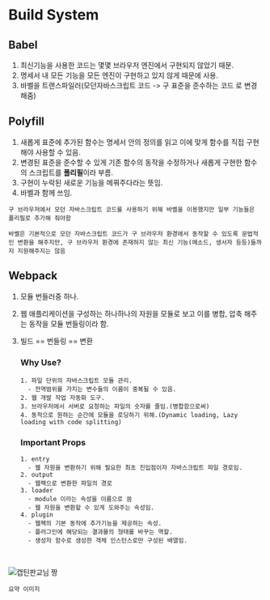 # **Build System**

## **Babel**

1. 최신기능을 사용한 코드는 몇몇 브라우저 엔진에서 구현되지 않았기 때문.
2. 명세서 내 모든 기능을 모든 엔진이 구현하고 있지 않게 때문에 사용.
3. 바벨을 트랜스파일러(모던자바스크립트 코드 -> 구 표준을 준수하는 코드 로 변경해줌)

## **Polyfill**

1. 새롭게 표준에 추가된 함수는 명세서 안의 정의를 읽고 이에 맞게 함수를 직접 구현해야 사용할 수 있음.
2. 변경된 표준을 준수할 수 있게 기존 함수의 동작을 수정하거나 새롭게 구현한 함수의 스크립트를 **폴리필**이라 부름.
3. 구현이 누락된 새로운 기능을 메꿔주다라는 뜻임.
4. 바벨과 함께 쓰임.

`구 브라우저에서 모던 자바스크립트 코드를 사용하기 위해 바벨을 이용했지만 일부 기능들은 폴리필로 추가해 줘야함`

`바벨은 기본적으로 모던 자바스크립트 코드가 구 브라우저 환경에서 동작할 수 있도록 문법적인 변환을 해주지만, 구 브라우저 환경에 존재하지 않는 최신 기능(메소드, 생서자 등등)들까지 지원해주지는 않음`

## **Webpack**

1.  모듈 번들러중 하나.
2.  웹 애플리케이션을 구성하는 하나하나의 자원을 모듈로 보고 이를 병합, 압축 해주는 동작을 모듈 번들링이라 함.
3.  빌드 == 번들링 == 변환

    ### Why Use?

        1. 파일 단위의 자바스크립트 모듈 관리.
          - 전역범위를 가지는 변수들의 이름이 중복될 수 있음.
        2. 웹 개발 작업 자동화 도구.
        3. 브라우저에서 서버로 요청하는 파일의 숫자를 줄임.(병합함으로써)
        4. 동적으로 원하는 순간에 모듈을 로딩하기 위해.(Dynamic loading, Lazy loading with code splitting)

    ### Important Props

        1. entry
          - 웹 자원을 변환하기 위해 필요한 최초 진입점이자 자바스크립트 파일 경로임.
        2. output
          - 웹팩으로 변환한 파일의 경로
        3. loader
          - module 이라는 속성을 이름으로 씀
          - 웹 자원을 변환할 수 있게 도와주는 속성임.
        4. plugin
          - 웹팩의 기본 동작에 추가기능을 제공하는 속성.
          - 플러그인에 해당되는 결과물의 형태를 바꾸는 역할.
          - 생성자 함수로 생성한 객체 인스턴스로만 구성된 배열임.

<br />

![캡틴판교님 짱](https://joshua1988.github.io/webpack-guide/assets/img/diagram.519da03f.png)

`요약 이미지`

